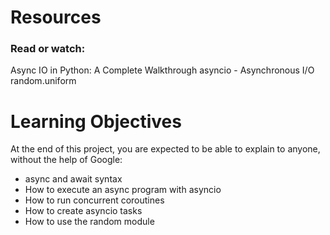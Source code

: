 # Resources
### Read or watch:

Async IO in Python: A Complete Walkthrough
asyncio - Asynchronous I/O
random.uniform

# Learning Objectives
At the end of this project, you are expected to be able to explain to anyone, without the help of Google:

- async and await syntax
- How to execute an async program with asyncio
- How to run concurrent coroutines
- How to create asyncio tasks
- How to use the random module